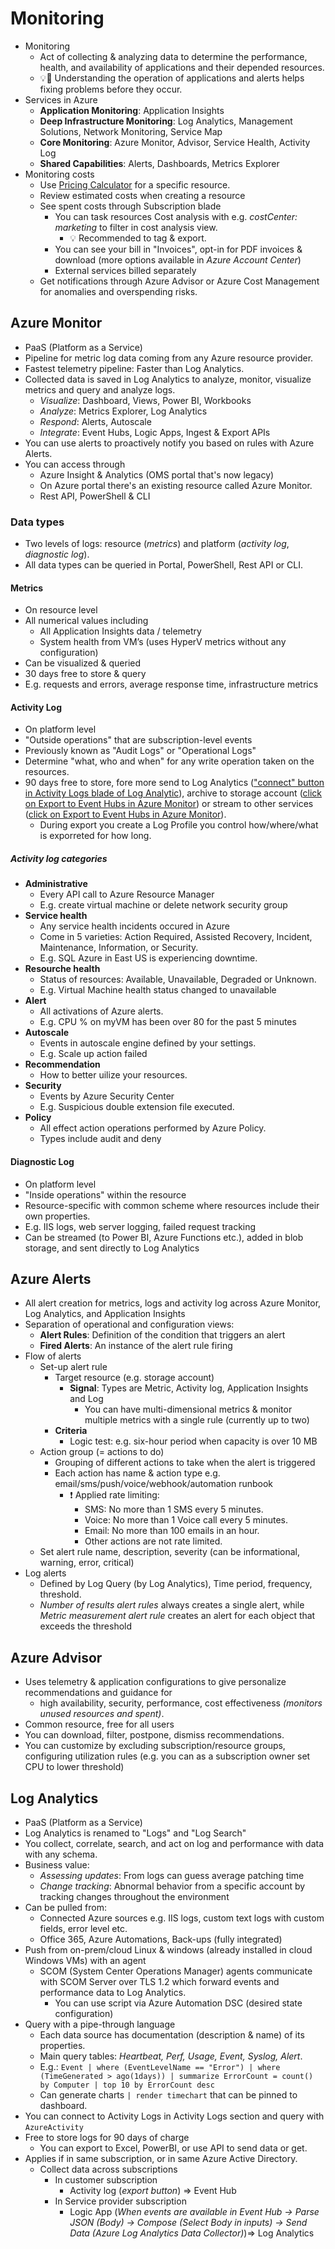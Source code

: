 # Monitoring

- Monitoring
  - Act of collecting & analyzing data to determine the performance, health, and availability of applications and their depended resources.
  - 💡📝 Understanding the operation of applications and alerts helps fixing problems before they occur.
- Services in Azure
  - **Application Monitoring**: Application Insights
  - **Deep Infrastructure Monitoring**: Log Analytics, Management Solutions, Network Monitoring, Service Map
  - **Core Monitoring**: Azure Monitor, Advisor, Service Health, Activity Log
  - **Shared Capabilities**: Alerts, Dashboards, Metrics Explorer
- Monitoring costs
  - Use [Pricing Calculator](https://azure.microsoft.com/en-us/pricing/calculator/) for a specific resource.
  - Review estimated costs when creating a resource
  - See spent costs through Subscription blade
    - You can task resources Cost analysis with e.g. *costCenter: marketing* to filter in cost analysis view.
      - 💡 Recommended to tag & export.
    - You can see your bill in "Invoices", opt-in for PDF invoices & download (more options available in *Azure Account Center*)
    - External services billed separately
  - Get notifications through Azure Advisor or Azure Cost Management for anomalies and overspending risks.

## Azure Monitor

- PaaS (Platform as a Service)
- Pipeline for metric log data coming from any Azure resource provider.
- Fastest telemetry pipeline: Faster than Log Analytics.
- Collected data is saved in Log Analytics to analyze, monitor, visualize metrics and query and analyze logs.
  - *Visualize*: Dashboard, Views, Power BI, Workbooks
  - *Analyze*: Metrics Explorer, Log Analytics
  - *Respond*: Alerts, Autoscale
  - *Integrate*: Event Hubs, Logic Apps, Ingest & Export APIs
- You can use alerts to proactively notify you based on rules with Azure Alerts.
- You can access through
  - Azure Insight & Analytics (OMS portal that's now legacy)
  - On Azure portal there's an existing resource called Azure Monitor.
  - Rest API, PowerShell & CLI

### Data types

- Two levels of logs: resource (*metrics*) and platform (*activity log*, *diagnostic log*).
- All data types can be queried in Portal, PowerShell, Rest API or CLI.

#### Metrics

- On resource level
- All numerical values including
  - All Application Insights data / telemetry
  - System health from VM’s (uses HyperV metrics without any configuration)
- Can be visualized & queried
- 30 days free to store & query
- E.g. requests and errors, average response time, infrastructure metrics

#### Activity Log

- On platform level
- "Outside operations" that are subscription-level events
- Previously known as "Audit Logs" or "Operational Logs"
- Determine "what, who and when" for any write operation taken on the resources.
- 90 days free to store, fore more send to Log Analytics (["connect" button in Activity Logs blade of Log Analytic](https://docs.microsoft.com/en-us/azure/log-analytics/log-analytics-activity)), archive to storage account ([click on Export to Event Hubs in Azure Monitor](https://docs.microsoft.com/en-us/azure/monitoring-and-diagnostics/monitoring-archive-activity-log)) or  stream to other services ([click on Export to Event Hubs in Azure Monitor](https://docs.microsoft.com/en-us/azure/monitoring-and-diagnostics/monitoring-stream-activity-logs-event-hubs)).
  - During export you create a Log Profile you control how/where/what is exporreted for how long.

##### Activity log categories

- **Administrative**
  - Every API call to Azure Resource Manager
  - E.g. create virtual machine or delete network security group
- **Service health**
  - Any service health incidents occured in Azure
  - Come in 5 varieties: Action Required, Assisted Recovery, Incident, Maintenance, Information, or Security.
  - E.g. SQL Azure in East US is experiencing downtime.
- **Resourche health**
  - Status of resources: Available, Unavailable, Degraded or Unknown.
  - E.g. Virtual Machine health status changed to unavailable
- **Alert**
  - All activations of Azure alerts.
  - E.g. CPU % on myVM has been over 80 for the past 5 minutes
- **Autoscale**
  - Events in autoscale engine defined by your settings.
  - E.g. Scale up action failed
- **Recommendation**
  - How to better uilize your resources.
- **Security**
  - Events by Azure Security Center
  - E.g. Suspicious double extension file executed.
- **Policy**
  - All effect action operations performed by Azure Policy.
  - Types include audit and deny

#### Diagnostic Log

- On platform level
- "Inside operations" within the resource
- Resource-specific with common scheme where resources include their own properties.
- E.g. IIS logs, web server logging, failed request tracking
- Can be streamed (to Power BI, Azure Functions etc.), added in blob storage, and sent directly to Log Analytics

## Azure Alerts

- All alert creation for metrics, logs and activity log across Azure Monitor, Log Analytics, and Application Insights
- Separation of operational and configuration views:
  - **Alert Rules**: Definition of the condition that triggers an alert
  - **Fired Alerts**: An instance of the alert rule firing
- Flow of alerts
  - Set-up alert rule
    - Target resource (e.g. storage account)
      - **Signal**: Types are Metric, Activity log, Application Insights and Log
        - You can have multi-dimensional metrics & monitor multiple metrics with a single rule (currently up to two)
    - **Criteria**
      - Logic test: e.g. six-hour period when capacity is over 10 MB
  - Action group (= actions to do)
    - Grouping of different actions to take when the alert is triggered
    - Each action has name & action type e.g. email/sms/push/voice/webhook/automation runbook
      - ❗ Applied rate limiting:
        - SMS: No more than 1 SMS every 5 minutes.
        - Voice: No more than 1 Voice call every 5 minutes.
        - Email: No more than 100 emails in an hour.
        - Other actions are not rate limited.
  - Set alert rule name, description, severity (can be informational, warning, error, critical)
- Log alerts
  - Defined by Log Query (by Log Analytics), Time period, frequency, threshold.
  - *Number of results alert rules* always creates a single alert, while *Metric measurement alert rule* creates an alert for each object that exceeds the threshold

## Azure Advisor

- Uses telemetry & application configurations to give personalize recommendations and guidance for
  - high availability, security, performance, cost effectiveness *(monitors unused resources and spent)*.
- Common resource, free for all users
- You can download, filter, postpone, dismiss recommendations.
- You can customize by excluding subscription/resource groups, configuring utilization rules (e.g. you can as a subscription owner set CPU to lower threshold)

## Log Analytics

- PaaS (Platform as a Service)
- Log Analytics is renamed to "Logs" and "Log Search"
- You collect, correlate, search, and act on log and performance with data with any schema.
- Business value:
  - *Assessing updates*: From logs can guess average patching time
  - *Change tracking*: Abnormal behavior from a specific account by tracking changes throughout the environment
- Can be pulled from:
  - Connected Azure sources e.g. IIS logs, custom text logs with custom fields, error level etc.
  - Office 365, Azure Automations, Back-ups (fully integrated)
- Push from on-prem/cloud Linux & windows (already installed in cloud Windows VMs) with an agent
  - SCOM (System Center Operations Manager) agents communicate with SCOM Server over TLS 1.2 which forward events and performance data to Log Analytics.
    - You can use script via Azure Automation DSC (desired state configuration)
- Query with a pipe-through language
  - Each data source has documentation (description & name) of its properties.
  - Main query tables: *Heartbeat, Perf, Usage, Event, Syslog, Alert*.
  - E.g.: `Event | where (EventLevelName == "Error") | where (TimeGenerated > ago(1days)) | summarize ErrorCount = count() by Computer | top 10 by ErrorCount desc`
  - Can generate charts  `| render timechart` that can be pinned to dashboard.
- You can connect to Activity Logs in Activity Logs section and query with `AzureActivity`
- Free to store logs for 90 days of charge
  - You can export to Excel, PowerBI, or use API to send data or get.
- Applies if in same subscription, or in same Azure Active Directory.
  - Collect data across subscriptions
    - In customer subscription
      - Activity log (*export button*) => Event Hub
    - In Service provider subscription
      - Logic App (*When events are available in Event Hub -> Parse JSON (Body) -> Compose (Select Body in inputs) -> Send Data (Azure Log Analytics Data Collector)*)=> Log Analytics
